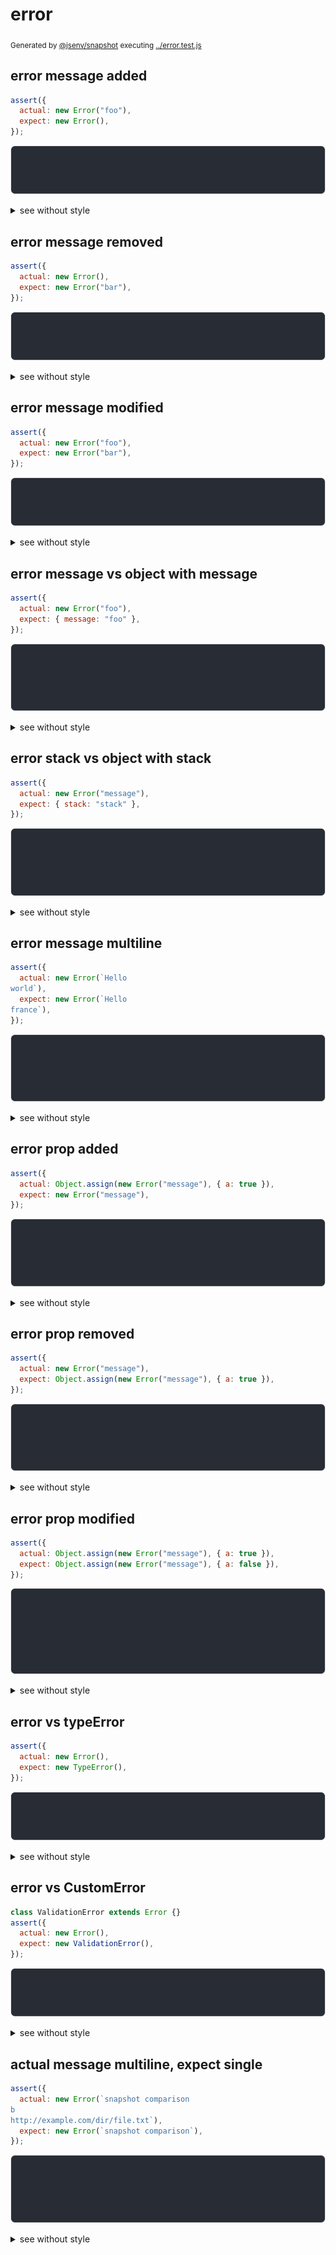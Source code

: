 # error

<sub>
  Generated by <a href="https://github.com/jsenv/core/tree/main/packages/independent/snapshot">@jsenv/snapshot</a> executing <a href="../error.test.js">../error.test.js</a>
</sub>

## error message added

```js
assert({
  actual: new Error("foo"),
  expect: new Error(),
});
```

![img](error/error_message_added/throw.svg)

<details>
  <summary>see without style</summary>

```console
AssertionError: actual and expect are different

actual: Error: foo
expect: Error
```

</details>


## error message removed

```js
assert({
  actual: new Error(),
  expect: new Error("bar"),
});
```

![img](error/error_message_removed/throw.svg)

<details>
  <summary>see without style</summary>

```console
AssertionError: actual and expect are different

actual: Error
expect: Error: bar
```

</details>


## error message modified

```js
assert({
  actual: new Error("foo"),
  expect: new Error("bar"),
});
```

![img](error/error_message_modified/throw.svg)

<details>
  <summary>see without style</summary>

```console
AssertionError: actual and expect are different

actual: Error: foo
expect: Error: bar
```

</details>


## error message vs object with message

```js
assert({
  actual: new Error("foo"),
  expect: { message: "foo" },
});
```

![img](error/error_message_vs_object_with_message/throw.svg)

<details>
  <summary>see without style</summary>

```console
AssertionError: actual and expect are different

actual: Error: foo
expect: {
  message: "foo",
}
```

</details>


## error stack vs object with stack

```js
assert({
  actual: new Error("message"),
  expect: { stack: "stack" },
});
```

![img](error/error_stack_vs_object_with_stack/throw.svg)

<details>
  <summary>see without style</summary>

```console
AssertionError: actual and expect are different

actual: Error: message
expect: {
  stack: "stack",
}
```

</details>


## error message multiline

```js
assert({
  actual: new Error(`Hello
world`),
  expect: new Error(`Hello
france`),
});
```

![img](error/error_message_multiline/throw.svg)

<details>
  <summary>see without style</summary>

```console
AssertionError: actual and expect are different

actual: Error: Hello
world
expect: Error: Hello
france
```

</details>


## error prop added

```js
assert({
  actual: Object.assign(new Error("message"), { a: true }),
  expect: new Error("message"),
});
```

![img](error/error_prop_added/throw.svg)

<details>
  <summary>see without style</summary>

```console
AssertionError: actual and expect are different

actual: Error: message {
  a: true,
}
expect: Error: message
```

</details>


## error prop removed

```js
assert({
  actual: new Error("message"),
  expect: Object.assign(new Error("message"), { a: true }),
});
```

![img](error/error_prop_removed/throw.svg)

<details>
  <summary>see without style</summary>

```console
AssertionError: actual and expect are different

actual: Error: message
expect: Error: message {
  a: true,
}
```

</details>


## error prop modified

```js
assert({
  actual: Object.assign(new Error("message"), { a: true }),
  expect: Object.assign(new Error("message"), { a: false }),
});
```

![img](error/error_prop_modified/throw.svg)

<details>
  <summary>see without style</summary>

```console
AssertionError: actual and expect are different

actual: Error: message {
  a: true,
}
expect: Error: message {
  a: false,
}
```

</details>


## error vs typeError

```js
assert({
  actual: new Error(),
  expect: new TypeError(),
});
```

![img](error/error_vs_typeerror/throw.svg)

<details>
  <summary>see without style</summary>

```console
AssertionError: actual and expect are different

actual: Error
expect: TypeError
```

</details>


## error vs CustomError

```js
class ValidationError extends Error {}
assert({
  actual: new Error(),
  expect: new ValidationError(),
});
```

![img](error/error_vs_customerror/throw.svg)

<details>
  <summary>see without style</summary>

```console
AssertionError: actual and expect are different

actual: Error
expect: ValidationError
```

</details>


## actual message multiline, expect single

```js
assert({
  actual: new Error(`snapshot comparison
b
http://example.com/dir/file.txt`),
  expect: new Error(`snapshot comparison`),
});
```

![img](error/actual_message_multiline__expect_single/throw.svg)

<details>
  <summary>see without style</summary>

```console
AssertionError: actual and expect are different

actual: Error: snapshot comparison
b
http://example.com/dir/file.txt
expect: Error: snapshot comparison
```

</details>
